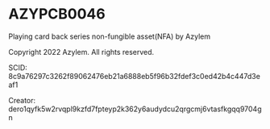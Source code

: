 # AZYPCB0046
Playing card back series non-fungible asset(NFA) by Azylem

Copyright 2022 Azylem. All rights reserved.

SCID: 8c9a76297c3262f89062476eb21a6888eb5f96b32fdef3c0ed42b4c447d3eaf1

Creator: dero1qyfk5w2rvqpl9kzfd7fpteyp2k362y6audydcu2qrgcmj6vtasfkgqq9704gn

